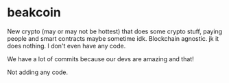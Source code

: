 # beakcoin
New crypto (may or may not be hottest) that does some crypto stuff, paying people and smart contracts maybe sometime idk. Blockchain agnostic. jk it does nothing. I don't even have any code.

We have a lot of commits because our devs are amazing and that!

Not adding any code.
